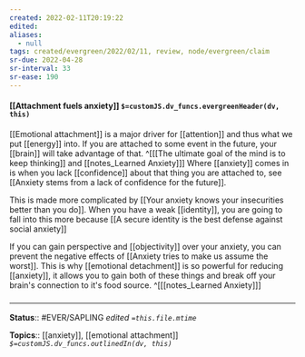```yaml
---
created: 2022-02-11T20:19:22 
edited: 
aliases:
  - null
tags: created/evergreen/2022/02/11, review, node/evergreen/claim
sr-due: 2022-04-28
sr-interval: 33
sr-ease: 190
---
```


#### [[Attachment fuels anxiety]] `$=customJS.dv_funcs.evergreenHeader(dv, this)`

[[Emotional attachment]] is a major driver for [[attention]] and thus what we put [[energy]] into.
If you are attached to some event in the future, 
your [[brain]] will take advantage of that.
^[[[The ultimate goal of the mind is to keep thinking]] and [[notes_Learned Anxiety]]]
Where [[anxiety]] comes in is when you lack [[confidence]] about that thing you are attached to, see
[[Anxiety stems from a lack of confidence for the future]]. 

This is made more complicated by
[[Your anxiety knows your insecurities better than you do]].
When you have a weak [[identity]], you are going to fall into this more because
[[A secure identity is the best defense against social anxiety]]

If you can gain perspective and [[objectivity]] over your anxiety, 
you can prevent the negative effects of
[[Anxiety tries to make us assume the worst]].
This is why [[emotional detachment]] is so powerful for reducing [[anxiety]],
it allows you to gain both of these things and break off your brain's connection to it's food source.
^[[[notes_Learned Anxiety]]]

### <hr class="footnote"/>

**Status**:: #EVER/SAPLING 
*edited `=this.file.mtime`*

**Topics**:: [[anxiety]], [[emotional attachment]]
*`$=customJS.dv_funcs.outlinedIn(dv, this)`*

